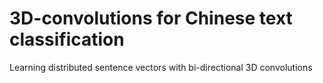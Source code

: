 # 3D-convolutions for Chinese text classification
Learning distributed sentence vectors with bi-directional 3D convolutions
